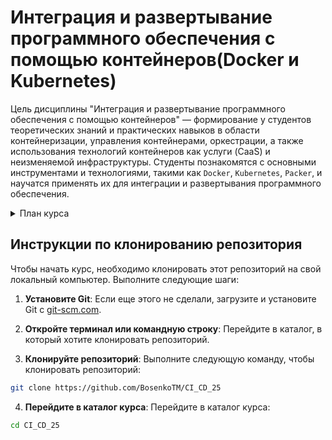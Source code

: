 # Интеграция и развертывание программного обеспечения с помощью контейнеров(Docker и Kubernetes)

Цель дисциплины "Интеграция и развертывание программного обеспечения с помощью контейнеров" — формирование у студентов теоретических знаний и практических навыков в области контейнеризации, управления контейнерами, оркестрации, а также использования технологий контейнеров как услуги (CaaS) и неизменяемой инфраструктуры. Студенты познакомятся с основными инструментами и технологиями, такими как `Docker`, `Kubernetes`, `Packer`, и научатся применять их для интеграции и развертывания программного обеспечения.

<details>
  <summary> План курса </summary>

  ## План курса

1. **Введение в контейнеризацию**
- Понятие контейнеризации и ее преимущества по сравнению с традиционной виртуализацией.
- Реальные примеры использования и сценарии, в которых контейнеризация применяется.

2. **Начало работы с Docker**
- Установка `Docker` на локальную машину и его компонентов.
- `Docker CLI` и основные команды.

3. **Образ Docker и контейнеры**
- Образ vs контейнерами.
- Создание, управление и удаление контейнеров Docker.

4. **Создание первого образа Docker**
- `Dockerfile` для создания пользовательского образа.
- Создание и запуск образа `Docker` локально.

5. **Основы сетей Docker**
- Сетевая модель в `Docker` и взаимодействие контейнеров между собой.
- Типы сетей `Docker` и варианты их использования.

6. **Управление данными в Docker**
- Том и `mount` для сохранения данных.
- Эффективное управление данными в контейнерах Docker.

7. **Docker Compose для многоконтейнерных приложений**
- Введение в `Docker Compose` и его преимущества для управления многоконтейнерными приложениями.
- Создание файла `docker-compose.yml` и запуск многоконтейнерной настройки.

8. **Введение в Kubernetes**
- `Kubernetes` и его архитектура (узлы, модули, службы).
- Преимущества использования Kubernetes для оркестровки контейнеров.

9. **Настройка локальной среды Kubernetes**
- Установка `Minikube` или `Docker Desktop` для создания локального кластера Kubernetes.
- Установка `Kubernetes` и изучите основные команды.

10. **Развертывание первого приложения в Kubernetes**
- Создание простого развертывания и установка его как службу.
- Концепция модулей, развертываний и служб.

11. **Масштабирование приложений в Kubernetes**
- Масштабирование приложений с помощью `Kubernetes`.
- Концепция реплик и то, как они обеспечивают доступность.

12. **Управление конфигурацией и секретами в Kubernetes**
- `ConfigMap` и секреты для управления конфигурациями приложений.

13. **Мониторинг и ведение журнала в Kubernetes**
- Инструменты и методы для мониторинга приложений `Kubernetes`.
- Лучшие практики ведения журнала и как получить доступ к журналам.

14. **Сетевые технологии в Kubernetes**
- Сетевая модель `Kubernetes` и типы служб (ClusterIP, NodePort, LoadBalancer).
- Контроллеры `Ingress` для управления внешним доступом.

15. **Постоянное хранилище в Kubernetes**
- Постоянные тома (PV) и требования постоянных томов (PVC).
- Управление сохранением данных в приложениях `Kubernetes`.

16. **Лучшие практики безопасности Kubernetes**
- Концепции безопасности в Kubernetes, включая RBAC и сетевые политики.
- Зищита приложений и кластера.

17. **CI/CD с Docker и Kubernetes**
- Интеграция `Docker` и `Kubernetes` в конвейеры непрерывной интеграции/непрерывного развертывания.
- Инструменты CI/CD, которые работают с контейнерными приложениями.

18. **Расширенные концепции Kubernetes**
- Введение в `Helm` для управления пакетами в Kubernetes.
- Пользовательские определения ресурсов (CRD) и операторов.

19. **Сервисные сетки и архитектура микросервисов**
- Концепции сервисных сеток и их роли в микросервисах.
- `Isti`o и `Linkerd` для управления коммуникацией между сервисами.

20. **Федерация Kubernetes и управление несколькими кластерами**
- Федерации `Kubernetes` для управления несколькими кластерами.
- Стратегии развертывания и управления несколькими кластерами.

21. **Устранение неполадок Docker и Kubernetes**
- Методы устранения неполадок для `Docker` и `Kubernetes`.
- Инструменты и команды для эффективной диагностики проблем.

22. **Настройка и оптимизация производительности**
- Современные методы оптимизации образов `Docker` и развертывания `Kubernetes`.
- Определение ресурсов и ограничения для эффективного управления ресурсами.

23. **Принципы проектирования облачных приложений**
- Принципы проектирования и архитектуры облачных приложений.
- Использование контейнеризации для создания масштабируемых приложений.

24. **Финальный проект: Создание и развертывание полнофункционального приложения**
- Создание полнофункционального приложения с использованием `Docker` и `Kubernetes`.
- Выгрузка приложения в облачном провайдере или локальном кластере `Kubernetes`.

</details>

## Инструкции по клонированию репозитория

Чтобы начать курс, необходимо клонировать этот репозиторий на свой локальный компьютер. Выполните следующие шаги:

1. **Установите Git**: Если еще этого не сделали, загрузите и установите Git с [git-scm.com](https://git-scm.com/).

2. **Откройте терминал или командную строку**: Перейдите в каталог, в который  хотите клонировать репозиторий.

3. **Клонируйте репозиторий**: Выполните следующую команду, чтобы клонировать репозиторий:
```bash
git clone https://github.com/BosenkoTM/CI_CD_25
```

4. **Перейдите в каталог курса**: Перейдите в каталог курса:
```bash
cd CI_CD_25
```
